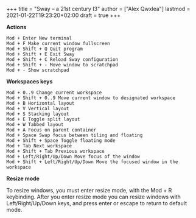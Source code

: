 +++
title = "Sway – a 21st century I3"
author = ["Alex Qwxlea"]
lastmod = 2021-01-22T19:23:20+02:00
draft = true
+++

**Actions**

```text
Mod + Enter New terminal
Mod + F Make current window fullscreen
Mod + Shift + Q Quit program
Mod + Shift + E Exit Sway
Mod + Shift + C Reload Sway configuration
Mod + Shift + - Move window to scratchpad
Mod + - Show scratchpad
```

**Workspaces keys**

```text
Mod + 0..9 Change current workspace
Mod + Shift + 0..9 Move current window to designated workspace
Mod + B Horizontal layout
Mod + V Vertical layout
Mod + S Stacking layout
Mod + E Toggle split layout
Mod + W Tabbed layout
Mod + A Focus on parent container
Mod + Space Swap focus between tiling and floating
Mod + Shift + Space Toggle floating mode
Mod + Tab Next workspace
Mod + Shift + Tab Previous workspace
Mod + Left/Right/Up/Down Move focus of the window
Mod + Shift + Left/Right/Up/Down Move the focused window in the workspace
```

**Resize mode**

To resize windows, you must enter resize mode, with the Mod + R keybinding. After you enter resize mode you can resize windows with Left/Right/Up/Down keys, and press enter or escape to return to default mode.
